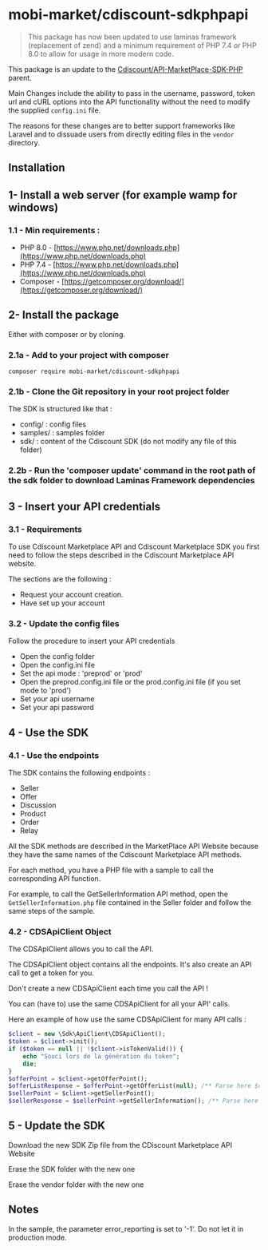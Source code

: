 # mobi-market/cdiscount-sdkphpapi
> This package has now been updated to use laminas framework (replacement of zend) and a minimum requirement of PHP 7.4 *or* PHP 8.0
> to allow for usage in more modern code.

This package is an update to the [Cdiscount/API-MarketPlace-SDK-PHP](https://github.com/Cdiscount/API-MarketPlace-SDK-PHP) parent.

Main Changes include the ability to pass in the username, password, token url and cURL options into the API functionality without the need to modify the supplied `config.ini` file.

The reasons for these changes are to better support frameworks like Laravel and to dissuade users from directly editing files in the `vendor` directory.

## Installation

## 1- Install a web server (for example wamp for windows)

### 1.1 - Min requirements :

*   PHP 8.0 - [https://www.php.net/downloads.php](https://www.php.net/downloads.php)
*   PHP 7.4 - [https://www.php.net/downloads.php](https://www.php.net/downloads.php)
*   Composer - [https://getcomposer.org/download/](https://getcomposer.org/download/)

## 2- Install the package
Either with composer or by cloning.

### 2.1a - Add to your project with composer
`composer require mobi-market/cdiscount-sdkphpapi`

### 2.1b - Clone the Git repository in your root project folder

The SDK is structured like that :

*   config/ : config files
*   samples/ : samples folder
*   sdk/ : content of the Cdiscount SDK (do not modify any file of this folder)

### 2.2b - Run the 'composer update' command in the root path of the sdk folder to download Laminas Framework dependencies

## 3 - Insert your API credentials

### 3.1 - Requirements

To use Cdiscount Marketplace API and Cdiscount Marketplace SDK you first need to follow the steps described in the Cdiscount Marketplace API website.

The sections are the following :

*   Request your account creation.
*   Have set up your account

### 3.2 - Update the config files

Follow the procedure to insert your API credentials

*   Open the config folder
*   Open the config.ini file
*   Set the api mode : 'preprod' or 'prod'
*   Open the preprod.config.ini file or the prod.config.ini file (if you set mode to 'prod')
*   Set your api username
*   Set your api password

## 4 - Use the SDK

### 4.1 - Use the endpoints

The SDK contains the following endpoints :

*   Seller
*   Offer
*   Discussion
*   Product
*   Order
*   Relay

All the SDK methods are described in the MarketPlace API Website because they have the same names of the Cdiscount Marketplace API methods.

For each method, you have a PHP file with a sample to call the corresponding API function.

For example, to call the GetSellerInformation API method, open the `GetSellerInformation.php` file contained in the Seller folder and follow the same steps of the sample.

### 4.2 - CDSApiClient Object

The CDSApiClient allows you to call the API.

The CDSApiClient object contains all the endpoints. It's also create an API call to get a token for you.

Don't create a new CDSApiClient each time you call the API !

You can (have to) use the same CDSApiClient for all your API' calls.

Here an example of how use the same CDSApiClient for many API calls :

```php
$client = new \Sdk\ApiClient\CDSApiClient();
$token = $client->init();
if ($token == null || !$client->isTokenValid()) {
	echo "Souci lors de la génération du token";
	die;
}
$offerPoint = $client->getOfferPoint();
$offerListResponse = $offerPoint->getOfferList(null); /** Parse here $offerListResponse **/
$sellerPoint = $client->getSellerPoint();
$sellerResponse = $sellerPoint->getSellerInformation(); /** Parse here $sellerResponse **/
```


## 5 - Update the SDK
Download the new SDK Zip file from the CDiscount Marketplace API Website

Erase the SDK folder with the new one

Erase the vendor folder with the new one

## Notes
In the sample, the parameter error_reporting is set to '-1'. Do not let it in production mode.
